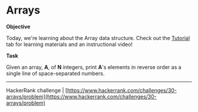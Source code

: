 # Arrays

**Objective**

Today, we're learning about the Array data structure. Check out the [Tutorial](https://www.hackerrank.com/challenges/30-arrays/tutorial) tab for learning materials and an instructional video!

**Task**

Given an array, **A**, of **N** integers, print **A**'s elements in reverse order as a single line of space-separated numbers.

___

HackerRank challenge | [https://www.hackerrank.com/challenges/30-arrays/problem](https://www.hackerrank.com/challenges/30-arrays/problem)
